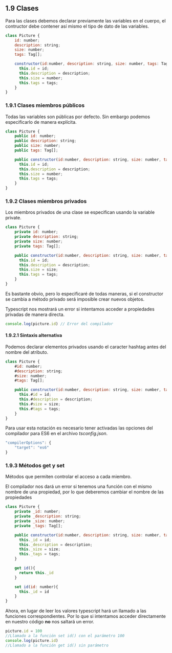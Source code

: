 ## 1.9 Clases

Para las clases debemos declarar previamente las variables en el cuerpo,
el contructor debe contener así mismo el tipo de dato de las variables.

``` javascript
class Picture {
    id: number;
    description: string;
    size: number;
    tags: Tag[];

    constructor(id:number, description: string, size: number, tags: Tag[]){
      this.id = id;
      this.description = description;
      this.size = number;
      this.tags = tags;
    }
}
```

### 1.9.1 Clases miembros públicos

Todas las variables son públicas por defecto. Sin embargo podemos
especificarlo de manera explícita.

``` javascript
class Picture {
    public id: number;
    public description: string;
    public size: number;
    public tags: Tag[];

    public constructor(id:number, description: string, size: number, tags: Tag[]){
      this.id = id;
      this.description = description;
      this.size = number;
      this.tags = tags;
    }
}
```

### 1.9.2 Clases miembros privados

Los miembros privados de una clase se especifican usando la variable
private.

``` javascript
class Picture {
    private id: number;
    private description: string;
    private size: number;
    private tags: Tag[];

    public constructor(id:number, description: string, size: number, tags: Tag[]){
      this.id = id;
      this.description = description;
      this.size = size;
      this.tags = tags;
    }
}
```

Es bastante obvio, pero lo especificaré de todas maneras, si el
constructor se cambia a método privado será imposible crear nuevos
objetos.

Typescript nos mostrará un error si intentamos acceder a propiedades
privadas de manera directa.

``` javascript
console.log(picture.id) // Error del compilador
```

#### 1.9.2.1 Sintaxis alternativa

Podemos declarar elementos privados usando el caracter hashtag antes del
nombre del atributo.

``` javascript
class Picture {
    #id: number;
    #description: string;
    #size: number;
    #tags: Tag[];

    public constructor(id:number, description: string, size: number, tags: Tag[]){
      this.#id = id;
      this.#description = description;
      this.#size = size;
      this.#tags = tags;
    }
}
```

Para usar esta notación es necesario tener activadas las opciones del
compilador para ES6 en el archivo *tsconfig.json*.

``` javascript
"compilerOptions": {
    "target": "es6"
}
```

### 1.9.3 Métodos get y set

Métodos que permiten controlar el acceso a cada miembro.

El compilador nos dará un error si tenemos una función con el mismo
nombre de una propiedad, por lo que deberemos cambiar el nombre de las
propiedades

``` javascript
class Picture {
    private _id: number;
    private _description: string;
    private _size: number;
    private _tags: Tag[];

    public constructor(id:number, description: string, size: number, tags: Tag[]){
      this._id = id;
      this._description = description;
      this._size = size;
      this._tags = tags;
    }

    get id(){
      return this._id
    }

    set id(id: number){
      this._id = id
    }
}
```

Ahora, en lugar de leer los valores typescript hará un llamado a las
funciones correspondientes. Por lo que si intentamos acceder
directamente en nuestro código **no** nos saltará un error.

``` javascript
picture.id = 100 
//Llamado a la función set id() con el parámetro 100
console.log(picture.id)
//Llamado a la función get id() sin parámetro
```

